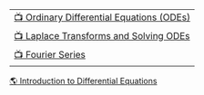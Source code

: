 
| |
|-|
| [:tv: Ordinary Differential Equations (ODEs)](https://www.youtube.com/playlist?list=PLHXZ9OQGMqxde-SlgmWlCmNHroIWtujBw)         |
| [:tv: Laplace Transforms and Solving ODEs](https://www.youtube.com/watch?v=KqokoYr_h1A&list=PLHXZ9OQGMqxcJXnLr08cyNaup4RDsbAl1) |
| [:tv: Fourier Series](https://www.youtube.com/watch?v=wmCIrpLBFds&list=PLHXZ9OQGMqxdhXcPyNciLdpvfmAjS82hR)                      |

[:earth_americas: Introduction to Differential Equations](https://web.uvic.ca/~tbazett/diffyqs)
